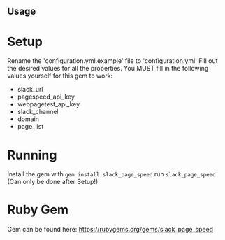 ## Usage
# Setup
Rename the 'configuration.yml.example' file to 'configuration.yml'
Fill out the desired values for all the properties. You MUST fill in the following values yourself for this gem to work:
* slack_url
* pagespeed_api_key
* webpagetest_api_key
* slack_channel
* domain
* page_list

# Running
Install the gem with `gem install slack_page_speed`
run `slack_page_speed` (Can only be done after Setup!)


# Ruby Gem
Gem can be found here: https://rubygems.org/gems/slack_page_speed
